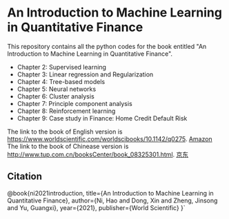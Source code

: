 # An Introduction to Machine Learning in Quantitative Finance

This repository contains all the python codes for the book entitled "An Introduction to Machine Learning in Quantitative Finance".

* Chapter 2: Supervised learning
* Chapter 3: Linear regression and Regularization
* Chapter 4: Tree-based models
* Chapter 5: Neural networks
* Chapter 6: Cluster analysis
* Chapter 7: Principle component analysis
* Chapter 8: Reinforcement learning
* Chapter 9: Case study in Finance: Home Credit Default Risk  

The link to the book of English version is https://www.worldscientific.com/worldscibooks/10.1142/q0275. [Amazon](https://www.amazon.co.uk/Introduction-Machine-Learning-Quantitative-Finance/dp/1786349647)  
The link to the book of Chinease version is http://www.tup.com.cn/booksCenter/book_08325301.html. [京东](https://item.jd.com/10026061863315.html)

## Citation

@book{ni2021introduction,
  title={An Introduction to Machine Learning in Quantitative Finance},
  author={Ni, Hao and Dong, Xin and Zheng, Jinsong and Yu, Guangxi},
  year={2021},
  publisher={World Scientific}
}`
